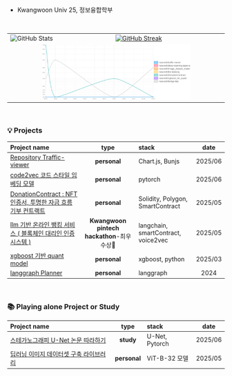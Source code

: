 <br>

- Kwangwoon Univ 25, 정보융합학부

<br>

<table>
  <tr>
    <td>
      <img src="https://github-readme-stats.vercel.app/api?username=naturesh&show_icons=true&title_color=000000&text_color=000000&icon_color=000000" height="195" alt="GitHub Stats">
    </td>
    <td>
      <a href="https://git.io/streak-stats">
        <img src="https://streak-stats.demolab.com?user=naturesh&card_width=466" alt="GitHub Streak">
      </a>
    </td>
  </tr>
  <tr>
    <td colspan="2" align="center">
      <a href="https://github.com/naturesh/traffic-viewer">
        <img src="https://github.com/naturesh/traffic-viewer/blob/main/output.png?raw=true" width="70%" alt="GitHub Traffic">
      </a>
    </td>
  </tr>
</table>


<br>

### 💡 Projects

|Project name|type|stack|date|
|:---------|:----:|:-----|:----:|
|[Repository Traffic-viewer](../../../traffic-viewer)|**personal**|Chart.js, Bunjs|2025/06|
|[code2vec 코드 스타일 임베딩 모델](../../../code2vec)|**personal**|pytorch|2025/06|
|[DonationContract : NFT 인증서, 투명한 자금 흐름 기부 컨트랙트](../../../DonationContract_Service)|**personal**|Solidity, Polygon, SmartContract|2025/05|
|[llm 기반 온라인 뱅킹 서비스 ( 블록체인 대리인 인증 시스템 )](../../../llm-banking-with-nft)|**Kwangwoon pintech hackathon**-최우수상🥈 | langchain, smartContract, voice2vec|2025/05|
|[xgboost 기반 quant model](../../../xgboost_for_quant)|**personal**|xgboost, python|2025/03|
|[langgraph Planner](../../../llan)|**personal**|langgraph|2024|

<br>


### 📚 Playing alone Project or Study

|Project name|type|stack|date|
|:---------|:----:|:-----|:----:|
|[스테가노그래피 U-Net 논문 따라하기](../../../deep-learning-paper-practice/tree/main/Steganography/U-Net-Image)|**study**|U-Net, Pytorch|2025/06|
|[딥러닝 이미지 데이터셋 구축 라이브러리](../../../image_crawler)|**personal**|ViT-B-32 모델|2025/05|


<br>

